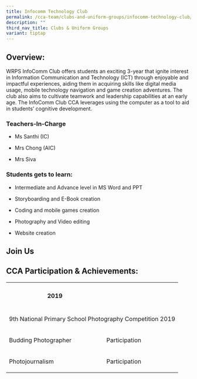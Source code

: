 ```yaml
---
title: Infocomm Technology Club
permalink: /cca-team/clubs-and-uniform-groups/infocomm-technology-club/permalink/
description: ""
third_nav_title: Clubs & Uniform Groups
variant: tiptap
---
```

<h2>Overview:</h2>
<p>WRPS InfoComm Club offers students an exciting 3-year that ignite interest
in Information Communication and Technology (ICT) through enjoyable and
impactful experiences, aiding them in acquiring skills like&nbsp;digital
media usage, mobile technology navigation and game creation adventures.
The club also aims to cultivate teamwork and leadership capabilities at
an early age. The InfoComm Club CCA leverages using the computer as a tool
to aid in students’ cognitive development.</p>
<h3>Teachers-In-Charge</h3>
<ul data-tight="true" class="tight">
<li>
<p>Ms Santhi (IC)</p>
</li>
<li>
<p>Mrs Chong (AIC)</p>
</li>
<li>
<p>Mrs Siva</p>
</li>
</ul>
<h3>Students gets to learn:</h3>
<ul data-tight="true" class="tight">
<li>
<p>Intermediate and Advance level in MS Word and PPT</p>
</li>
<li>
<p>Storyboarding and E-Book creation</p>
</li>
<li>
<p>Coding and mobile games creation</p>
</li>
<li>
<p>Photography and Video editing</p>
</li>
<li>
<p>Website creation</p>
</li>
</ul>
<h2>Join Us</h2>
<h2>CCA Participation &amp; Achievements:</h2>
<p></p>
<table>
<tbody>
<tr>
<th rowspan="1" colspan="1">
<h4>2019</h4>
</th>
<th rowspan="1" colspan="1">
<p></p>
</th>
<th rowspan="1" colspan="1">
<p></p>
</th>
<th rowspan="1" colspan="1">
<p></p>
</th>
</tr>
<tr>
<td rowspan="1" colspan="4">
<p>9th National Primary School Photography Competition 2019</p>
</td>
</tr>
<tr>
<td rowspan="1" colspan="1">
<p>Budding Photographer</p>
</td>
<td rowspan="1" colspan="1">
<p>Participation</p>
</td>
<td rowspan="1" colspan="1">
<p></p>
</td>
<td rowspan="1" colspan="1">
<p></p>
</td>
</tr>
<tr>
<td rowspan="1" colspan="1">
<p>Photojournalism</p>
</td>
<td rowspan="1" colspan="1">
<p>Participation</p>
</td>
<td rowspan="1" colspan="1">
<p></p>
</td>
<td rowspan="1" colspan="1">
<p></p>
</td>
</tr>
</tbody>
</table>
<p></p>